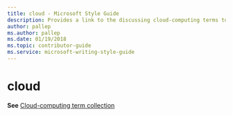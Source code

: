 ```yaml
---
title: cloud - Microsoft Style Guide
description: Provides a link to the discussing cloud-computing terms topic as it pertains to the term 'cloud'.
author: pallep
ms.author: pallep
ms.date: 01/19/2018
ms.topic: contributor-guide
ms.service: microsoft-writing-style-guide
---
```


# cloud

**See** [Cloud-computing term collection](~/a-z-word-list-term-collections/term-collections/cloud-computing-terms.md)
